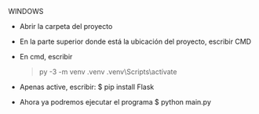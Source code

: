 WINDOWS
- Abrir la carpeta del proyecto
- En la parte superior donde está la ubicación del proyecto, escribir CMD
- En cmd, escribir 
  >py -3 -m venv .venv
  .venv\Scripts\actívate

- Apenas active, escribir: 
  $ pip install Flask

- Ahora ya podremos ejecutar el programa
 $ python main.py 
